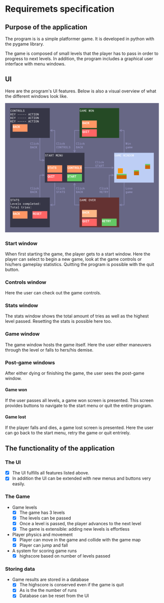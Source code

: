 # Requiremets specification
## Purpose of the application
The program is is a simple platformer game. It is developed in python with the pygame library.

The game is composed of small levels that the player has to pass in order to progress to next levels. In addition, the program includes a graphical user interface with menu windows.


## UI
Here are the program's UI features. Below is also a visual overview of what the different windows look like.

![ui-draft](./images/ui.png)

### Start window
When first starting the game, the player gets to a start window. Here the player can select to begin a new game, look at the game controls or his/hers gameplay statistics. Quitting the program is possible with the quit button.

### Controls window
Here the user can check out the game controls.

### Stats window
The stats window shows the total amount of tries as well as the highest level passed. Resetting the stats is possible here too.

### Game window
The game window hosts the game itself. Here the user either maneuvers through the level or falls to hers/his demise.

### Post-game windows
After either dying or finishing the game, the user sees the post-game window.

#### Game won
If the user passes all levels, a game won screen is presented. This screen provides buttons to navigate to the start menu or quit the entire program.

#### Game lost
If the player falls and dies, a game lost screen is presented. Here the user can go back to the start menu, retry the game or quit entrirely.

## The functionality of the application
### The UI
- [x] The UI fulfills all features listed above.
- [x] In addition the UI can be extended with new menus and buttons very easily.

### The Game
- Game levels
  - [x] The game has 3 levels
  - [x] The levels can be passed
  - [x] Once a level is passed, the player advances to the next level
  - [x] The game is extensible: adding new levels is effortless
- Player physics and movement
  - [x] Player can move in the game and collide with the game map
  - [x] Player can jump and fall
- A system for scoring game runs
  - [x] highscore based on number of levels passed

### Storing data
- Game results are stored in a database
  - [x] The highscore is conserved even if the game is quit
  - [x] As is the the number of runs
  - [x] Database can be reset from the UI
